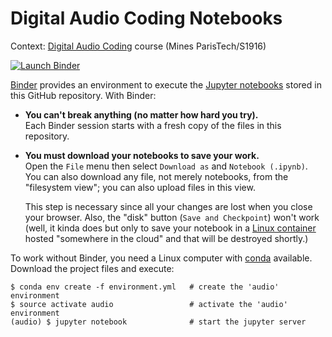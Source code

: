 # Digital Audio Coding Notebooks

Context: [Digital Audio Coding][audio] course (Mines ParisTech/S1916)

[audio]: https://eul.ink/audio

[![Launch Binder][binder-badge]][audio-binder]

[binder-badge]: https://img.shields.io/badge/Launch-Binder-blue.svg?style=flat-square
[audio-binder]: https://github.com/gwenolelegars/filter_reverb



[Binder] provides an environment to execute the [Jupyter notebooks][jupyter] stored in this
GitHub repository.  With Binder:

[jupyter]: http://jupyter.org/

  - **You can't break anything (no matter how hard you try).**  
    Each Binder session starts with a fresh copy of the files in this repository.  
    

  - **You must download your notebooks to save your work.**  
    Open the `File` menu then select `Download as` and  `Notebook (.ipynb)`.  
    You can also download any file, not merely notebooks, 
    from the "filesystem view"; you can also upload files in this view.

    This step is necessary since all your changes are lost when you close your browser.
    Also, the "disk" button (`Save and Checkpoint`) won't work
    (well, it kinda does but only to save your notebook
    in a [Linux container] hosted "somewhere in the cloud" and 
    that will be destroyed shortly.)

To work without Binder, you need a Linux computer with [conda] available. 
Download the project files and execute:

    $ conda env create -f environment.yml   # create the 'audio' environment
    $ source activate audio                 # activate the 'audio' environment
    (audio) $ jupyter notebook              # start the jupyter server


[Binder]: https://mybinder.org/
[Linux container]: https://en.wikipedia.org/wiki/Linux_containers
[conda]: https://conda.io/docs/
